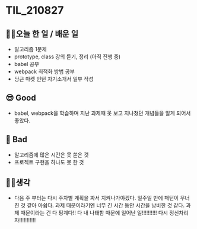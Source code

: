 # TIL_210827

## 👩‍💻오늘 한 일 / 배운 일

- 알고리즘 1문제
- prototype, class 강의 듣기, 정리 (아직 진행 중)
- babel 공부
- webpack 최적화 방법 공부
- 당근 마켓 인턴 자기소개서 일부 작성

## 😎 Good

- babel, webpack을 학습하며 지난 과제때 못 보고 지나쳤던 개념들을 알게 되어서 좋았다.

## 🤢 Bad

- 알고리즘에 많은 시간은 못 쏟은 것
- 프로젝트 구현을 하나도 못 한 것

## 🏃‍♀️생각

- 다음 주 부터는 다시 주차별 계획을 짜서 지켜나가야겠다. 일주일 만에 패턴이 무너진 것 같아 아쉽다. 과제 때문이라기엔 너무 긴 시간 동안 시간을 낭비한 것 같다. 과제 때문이라는 건 다 핑계다!! 다 내 나태함 때문에 일어난 일!!!!!!!!!! 다시 정신차리자!!!!!!!!!!!
